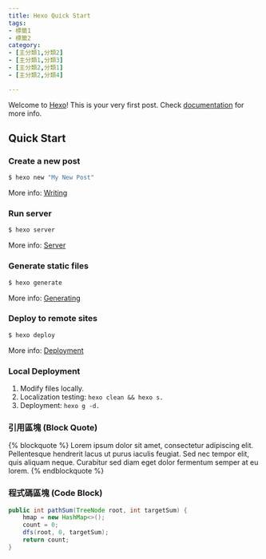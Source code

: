 ```yaml
---
title: Hexo Quick Start
tags:
- 標籤1
- 標籤2
category:
- [主分類1,分類2]
- [主分類1,分類3]
- [主分類2,分類1]
- [主分類2,分類4]

---
```

Welcome to [Hexo](https://hexo.io/)! This is your very first post. Check [documentation](https://hexo.io/docs/) for more info. 

## Quick Start

### Create a new post

``` bash
$ hexo new "My New Post"
```

More info: [Writing](https://hexo.io/docs/writing.html)

### Run server

``` bash
$ hexo server
```

More info: [Server](https://hexo.io/docs/server.html)

### Generate static files

``` bash
$ hexo generate
```

More info: [Generating](https://hexo.io/docs/generating.html)

### Deploy to remote sites

``` bash
$ hexo deploy
```

More info: [Deployment](https://hexo.io/docs/one-command-deployment.html)

### Local Deployment

1. Modify files locally.
2. Localization testing: ```hexo clean && hexo s.```
3. Deployment: ```hexo g -d.```

### 引用區塊 (Block Quote)

{% blockquote %}
Lorem ipsum dolor sit amet, consectetur adipiscing elit. Pellentesque hendrerit lacus ut purus iaculis feugiat. Sed nec tempor elit, quis aliquam neque. Curabitur sed diam eget dolor fermentum semper at eu lorem.
{% endblockquote %}

### 程式碼區塊 (Code Block)

```java
public int pathSum(TreeNode root, int targetSum) {
    hmap = new HashMap<>();
    count = 0;
    dfs(root, 0, targetSum);
    return count;
}
```

